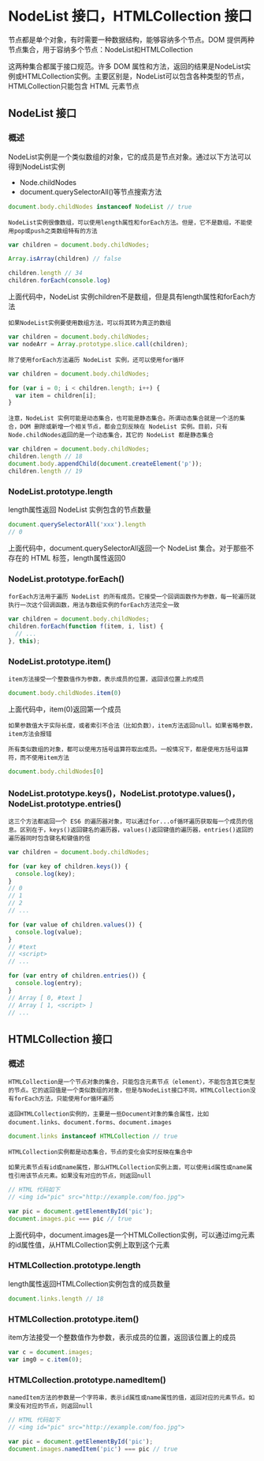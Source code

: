 # NodeList 接口，HTMLCollection 接口

节点都是单个对象，有时需要一种数据结构，能够容纳多个节点。DOM 提供两种节点集合，用于容纳多个节点：NodeList和HTMLCollection

这两种集合都属于接口规范。许多 DOM 属性和方法，返回的结果是NodeList实例或HTMLCollection实例。主要区别是，NodeList可以包含各种类型的节点，HTMLCollection只能包含 HTML 元素节点

## NodeList 接口

### 概述

NodeList实例是一个类似数组的对象，它的成员是节点对象。通过以下方法可以得到NodeList实例

+ Node.childNodes
+ document.querySelectorAll()等节点搜索方法

```javascript
document.body.childNodes instanceof NodeList // true
```

`NodeList实例很像数组，可以使用length属性和forEach方法。但是，它不是数组，不能使用pop或push之类数组特有的方法`

```javascript
var children = document.body.childNodes;

Array.isArray(children) // false

children.length // 34
children.forEach(console.log)
```

上面代码中，NodeList 实例children不是数组，但是具有length属性和forEach方法

`如果NodeList实例要使用数组方法，可以将其转为真正的数组`

```javascript
var children = document.body.childNodes;
var nodeArr = Array.prototype.slice.call(children);
```

`除了使用forEach方法遍历 NodeList 实例，还可以使用for循环`

```javascript
var children = document.body.childNodes;

for (var i = 0; i < children.length; i++) {
  var item = children[i];
}
```

`注意，NodeList 实例可能是动态集合，也可能是静态集合。所谓动态集合就是一个活的集合，DOM 删除或新增一个相关节点，都会立刻反映在 NodeList 实例。目前，只有Node.childNodes返回的是一个动态集合，其它的 NodeList 都是静态集合`

```javascript
var children = document.body.childNodes;
children.length // 18
document.body.appendChild(document.createElement('p'));
children.length // 19
```

### NodeList.prototype.length

length属性返回 NodeList 实例包含的节点数量

```javascript
document.querySelectorAll('xxx').length
// 0
```

上面代码中，document.querySelectorAll返回一个 NodeList 集合。对于那些不存在的 HTML 标签，length属性返回0

### NodeList.prototype.forEach()

`forEach方法用于遍历 NodeList 的所有成员。它接受一个回调函数作为参数，每一轮遍历就执行一次这个回调函数，用法与数组实例的forEach方法完全一致`

```javascript
var children = document.body.childNodes;
children.forEach(function f(item, i, list) {
  // ...
}, this);
```

### NodeList.prototype.item()

`item方法接受一个整数值作为参数，表示成员的位置，返回该位置上的成员`

```javascript
document.body.childNodes.item(0)
```

上面代码中，item(0)返回第一个成员

`如果参数值大于实际长度，或者索引不合法（比如负数），item方法返回null。如果省略参数，item方法会报错`

`所有类似数组的对象，都可以使用方括号运算符取出成员。一般情况下，都是使用方括号运算符，而不使用item方法`

```javascript
document.body.childNodes[0]
```

### NodeList.prototype.keys()，NodeList.prototype.values()，NodeList.prototype.entries()

`这三个方法都返回一个 ES6 的遍历器对象，可以通过for...of循环遍历获取每一个成员的信息。区别在于，keys()返回键名的遍历器，values()返回键值的遍历器，entries()返回的遍历器同时包含键名和键值的信`

```javascript
var children = document.body.childNodes;

for (var key of children.keys()) {
  console.log(key);
}
// 0
// 1
// 2
// ...

for (var value of children.values()) {
  console.log(value);
}
// #text
// <script>
// ...

for (var entry of children.entries()) {
  console.log(entry);
}
// Array [ 0, #text ]
// Array [ 1, <script> ]
// ...
```

## HTMLCollection 接口 

### 概述

`HTMLCollection是一个节点对象的集合，只能包含元素节点（element），不能包含其它类型的节点。它的返回值是一个类似数组的对象，但是与NodeList接口不同，HTMLCollection没有forEach方法，只能使用for循环遍历`

`返回HTMLCollection实例的，主要是一些Document对象的集合属性，比如document.links、document.forms、document.images`

```javascript
document.links instanceof HTMLCollection // true
```

`HTMLCollection实例都是动态集合，节点的变化会实时反映在集合中`

`如果元素节点有id或name属性，那么HTMLCollection实例上面，可以使用id属性或name属性引用该节点元素。如果没有对应的节点，则返回null`

```javascript
// HTML 代码如下
// <img id="pic" src="http://example.com/foo.jpg">

var pic = document.getElementById('pic');
document.images.pic === pic // true
```

上面代码中，document.images是一个HTMLCollection实例，可以通过img元素的id属性值，从HTMLCollection实例上取到这个元素

### HTMLCollection.prototype.length

length属性返回HTMLCollection实例包含的成员数量

```javascript
document.links.length // 18
```

### HTMLCollection.prototype.item()

item方法接受一个整数值作为参数，表示成员的位置，返回该位置上的成员

```javascript
var c = document.images;
var img0 = c.item(0);
```

### HTMLCollection.prototype.namedItem()

`namedItem方法的参数是一个字符串，表示id属性或name属性的值，返回对应的元素节点。如果没有对应的节点，则返回null`

```javascript
// HTML 代码如下
// <img id="pic" src="http://example.com/foo.jpg">

var pic = document.getElementById('pic');
document.images.namedItem('pic') === pic // true
```

